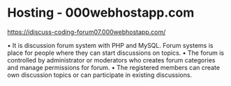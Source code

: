 # Hosting - 000webhostapp.com
https://idiscuss-coding-forum07.000webhostapp.com/

•	It is discussion forum system with PHP and MySQL. Forum systems is place for people where they can start discussions on topics. 
•	The forum is controlled by administrator or moderators who creates forum categories and manage permissions for forum. 
•	The registered members can create own discussion topics or can participate in existing discussions.

